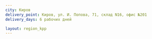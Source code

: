 ```yaml
---
city: Киров
delivery_point: Киров, ул. И. Попова, 71, склад N16, офис №201
delivery_days: 6 рабочих дней

layout: region_kpp
---
```

